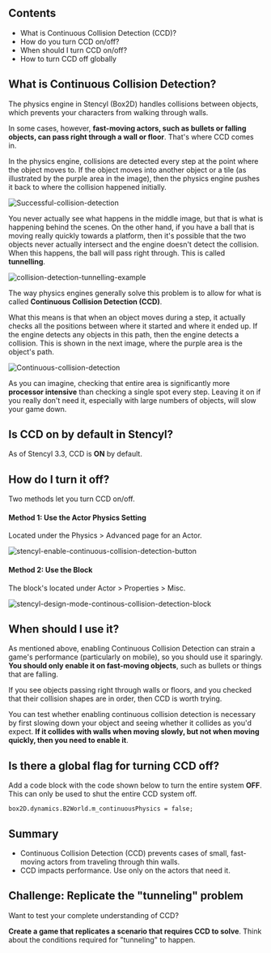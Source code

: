 ## Contents

* What is Continuous Collision Detection (CCD)?
* How do you turn CCD on/off?
* When should I turn CCD on/off?
* How to turn CCD off globally
 

## What is Continuous Collision Detection?

The physics engine in Stencyl (Box2D) handles collisions between objects, which prevents your characters from walking through walls.

In some cases, however, **fast-moving actors, such as bullets or falling objects, can pass right through a wall or floor**. That's where CCD comes in.

In the physics engine, collisions are detected every step at the point where the object moves to. If the object moves into another object or a tile (as illustrated by the purple area in the image), then the physics engine pushes it back to where the collision happened initially.

![Successful-collision-detection](http://static.stencyl.com/help/images/ContCollisionDetect1.png)

You never actually see what happens in the middle image, but that is what is happening behind the scenes. On the other hand, if you have a ball that is moving really quickly towards a platform, then it's possible that the two objects never actually intersect and the engine doesn't detect the collision. When this happens, the ball will pass right through. This is called **tunnelling**.

![collision-detection-tunnelling-example](http://static.stencyl.com/help/images/ContCollisionDetect2.png)

The way physics engines generally solve this problem is to allow for what is called **Continuous Collision Detection (CCD)**.

What this means is that when an object moves during a step, it actually checks all the positions between where it started and where it ended up. If the engine detects any objects in this path, then the engine detects a collision. This is shown in the next image, where the purple area is the object's path.

![Continuous-collision-detection](http://static.stencyl.com/help/images/ContCollisionDetect3.png)

As you can imagine, checking that entire area is significantly more **processor intensive** than checking a single spot every step. Leaving it on if you really don't need it, especially with large numbers of objects, will slow your game down.


## Is CCD on by default in Stencyl?

As of Stencyl 3.3, CCD is **ON** by default. 
 

## How do I turn it off?

Two methods let you turn CCD on/off.

#### Method 1: Use the Actor Physics Setting

Located under the Physics > Advanced page for an Actor.

![stencyl-enable-continuous-collision-detection-button](http://static.stencyl.com/pedia2/ch5/ccd.png)

#### Method 2: Use the Block

The block's located under Actor > Properties > Misc.

![stencyl-design-mode-continous-collision-detection-block](http://static.stencyl.com/help/images/EnableCCD.png)


 
## When should I use it?

As mentioned above, enabling Continuous Collision Detection can strain a game's performance (particularly on mobile), so you should use it sparingly. **You should only enable it on fast-moving objects**, such as bullets or things that are falling.

If you see objects passing right through walls or floors, and you checked that their collision shapes are in order, then CCD is worth trying.

You can test whether enabling continuous collision detection is necessary by first slowing down your object and seeing whether it collides as you'd expect. **If it collides with walls when moving slowly, but not when moving quickly, then you need to enable it**.

 

## Is there a global flag for turning CCD off?

Add a code block with the code shown below to turn the entire system **OFF**. This can only be used to shut the entire CCD system off.

```
box2D.dynamics.B2World.m_continuousPhysics = false;
```


## Summary

* Continuous Collision Detection (CCD) prevents cases of small, fast-moving actors from traveling through thin walls.
* CCD impacts performance. Use only on the actors that need it.
 

## Challenge: Replicate the "tunneling" problem

Want to test your complete understanding of CCD?

**Create a game that replicates a scenario that requires CCD to solve**. Think about the conditions required for "tunneling" to happen.
